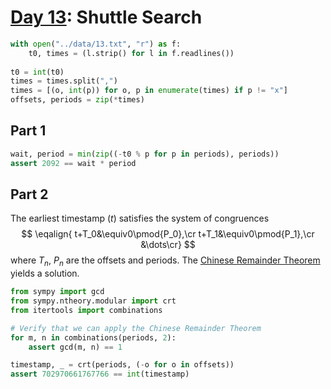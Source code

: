 # [Day 13](https://adventofcode.com/2020/day/13): Shuttle Search


```python
with open("../data/13.txt", "r") as f:
    t0, times = (l.strip() for l in f.readlines())
    
t0 = int(t0)
times = times.split(",")
times = [(o, int(p)) for o, p in enumerate(times) if p != "x"]
offsets, periods = zip(*times)
```

## Part 1


```python
wait, period = min(zip((-t0 % p for p in periods), periods))
assert 2092 == wait * period
```

## Part 2

The earliest timestamp ($t$) satisfies the system of congruences
$$
\eqalign{
t+T_0&\equiv0\pmod{P_0},\cr
t+T_1&\equiv0\pmod{P_1},\cr
&\dots\cr}
$$
where $T_n$, $P_n$ are the offsets and periods. The [Chinese Remainder Theorem](https://en.wikipedia.org/wiki/Chinese_remainder_theorem) yields a solution.


```python
from sympy import gcd
from sympy.ntheory.modular import crt
from itertools import combinations

# Verify that we can apply the Chinese Remainder Theorem
for m, n in combinations(periods, 2):
    assert gcd(m, n) == 1

timestamp, _ = crt(periods, (-o for o in offsets))
assert 702970661767766 == int(timestamp)
```
